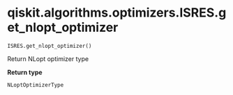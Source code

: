 # qiskit.algorithms.optimizers.ISRES.get\_nlopt\_optimizer

`ISRES.get_nlopt_optimizer()`

Return NLopt optimizer type

**Return type**

`NLoptOptimizerType`

